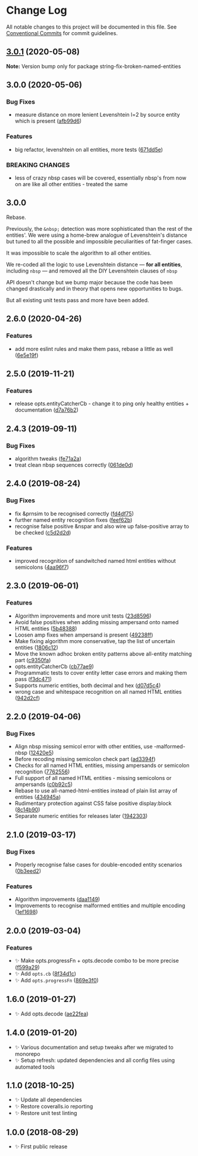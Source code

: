 # Change Log

All notable changes to this project will be documented in this file.
See [Conventional Commits](https://conventionalcommits.org) for commit guidelines.

## [3.0.1](https://gitlab.com/codsen/codsen/compare/string-fix-broken-named-entities@3.0.0...string-fix-broken-named-entities@3.0.1) (2020-05-08)

**Note:** Version bump only for package string-fix-broken-named-entities





## 3.0.0 (2020-05-06)

### Bug Fixes

- measure distance on more lenient Levenshtein l=2 by source entity which is present ([afb99d6](https://gitlab.com/codsen/codsen/commit/afb99d681813bd9c13d53b7ab3b6d3bb1ac5539f))

### Features

- big refactor, levenshtein on all entities, more tests ([671dd5e](https://gitlab.com/codsen/codsen/commit/671dd5e5b157e0f0419e438ed9113ebcb788133b))

### BREAKING CHANGES

- less of crazy nbsp cases will be covered, essentially nbsp's from now on are like
  all other entities - treated the same

## 3.0.0

Rebase.

Previously, the `&nbsp;` detection was more sophisticated than the rest of the entities'. We were using a home-brew analogue of Levenshtein's distance but tuned to all the possible and impossible peculiarities of fat-finger cases.

It was impossible to scale the algorithm to all other entities.

We re-coded all the logic to use Levenshtein distance — **for all entities**, including `nbsp` — and removed all the DIY Levenshtein clauses of `nbsp`

API doesn't change but we bump major because the code has been changed drastically and in theory that opens new opportunities to bugs.

But all existing unit tests pass and more have been added.

## 2.6.0 (2020-04-26)

### Features

- add more eslint rules and make them pass, rebase a little as well ([6e5e19f](https://gitlab.com/codsen/codsen/commit/6e5e19ff3487e35dda79ad0a03e2117bc759c05d))

## 2.5.0 (2019-11-21)

### Features

- release opts.entityCatcherCb - change it to ping only healthy entities + documentation ([d7a76b2](https://gitlab.com/codsen/codsen/commit/d7a76b2948da41eec6054579b51ad595c07af965))

## 2.4.3 (2019-09-11)

### Bug Fixes

- algorithm tweaks ([fe71a2a](https://gitlab.com/codsen/codsen/commit/fe71a2a))
- treat clean nbsp sequences correctly ([061de0d](https://gitlab.com/codsen/codsen/commit/061de0d))

## 2.4.0 (2019-08-24)

### Bug Fixes

- fix &prnsim to be recognised correctly ([fd4df75](https://gitlab.com/codsen/codsen/commit/fd4df75))
- further named entity recognition fixes ([feef62b](https://gitlab.com/codsen/codsen/commit/feef62b))
- recognise false positive &nspar and also wire up false-positive array to be checked ([c5d2d2d](https://gitlab.com/codsen/codsen/commit/c5d2d2d))

### Features

- improved recognition of sandwitched named html entities without semicolons ([4aa96f7](https://gitlab.com/codsen/codsen/commit/4aa96f7))

## 2.3.0 (2019-06-01)

### Features

- Algorithm improvements and more unit tests ([23d8596](https://gitlab.com/codsen/codsen/commit/23d8596))
- Avoid false positives when adding missing ampersand onto named HTML entities ([5b48388](https://gitlab.com/codsen/codsen/commit/5b48388))
- Loosen amp fixes when ampersand is present ([49238ff](https://gitlab.com/codsen/codsen/commit/49238ff))
- Make fixing algorithm more conservative, tap the list of uncertain entities ([1806c12](https://gitlab.com/codsen/codsen/commit/1806c12))
- Move the known adhoc broken entity patterns above all-entity matching part ([c9350fa](https://gitlab.com/codsen/codsen/commit/c9350fa))
- opts.entityCatcherCb ([cb77ae9](https://gitlab.com/codsen/codsen/commit/cb77ae9))
- Programmatic tests to cover entity letter case errors and making them pass ([f3dc471](https://gitlab.com/codsen/codsen/commit/f3dc471))
- Supports numeric entities, both decimal and hex ([d07d5c4](https://gitlab.com/codsen/codsen/commit/d07d5c4))
- wrong case and whitespace recognition on all named HTML entities ([942d2cf](https://gitlab.com/codsen/codsen/commit/942d2cf))

## 2.2.0 (2019-04-06)

### Bug Fixes

- Align nbsp missing semicol error with other entities, use -malformed-nbsp ([12420e5](https://gitlab.com/codsen/codsen/commit/12420e5))
- Before recoding missing semicolon check part ([ad3394f](https://gitlab.com/codsen/codsen/commit/ad3394f))
- Checks for all named HTML entities, missing ampersands or semicolon recognition ([7762556](https://gitlab.com/codsen/codsen/commit/7762556))
- Full support of all named HTML entities - missing semicolons or ampersands ([c0b92c5](https://gitlab.com/codsen/codsen/commit/c0b92c5))
- Rebase to use all-named-html-entities instead of plain list array of entities ([434945a](https://gitlab.com/codsen/codsen/commit/434945a))
- Rudimentary protection against CSS false positive display:block ([8c14b90](https://gitlab.com/codsen/codsen/commit/8c14b90))
- Separate numeric entities for releases later ([1942303](https://gitlab.com/codsen/codsen/commit/1942303))

## 2.1.0 (2019-03-17)

### Bug Fixes

- Properly recognise false cases for double-encoded entity scenarios ([0b3eed2](https://gitlab.com/codsen/codsen/commit/0b3eed2))

### Features

- Algorithm improvements ([daa1149](https://gitlab.com/codsen/codsen/commit/daa1149))
- Improvements to recognise malformed entities and multiple encoding ([1ef1698](https://gitlab.com/codsen/codsen/commit/1ef1698))

## 2.0.0 (2019-03-04)

### Features

- ✨ Make opts.progressFn + opts.decode combo to be more precise ([f599a29](https://gitlab.com/codsen/codsen/commit/f599a29))
- ✨ Add `opts.cb` ([8f34d1c](https://gitlab.com/codsen/codsen/commit/8f34d1c))
- ✨ Add `opts.progressFn` ([869e3f0](https://gitlab.com/codsen/codsen/commit/869e3f0))

## 1.6.0 (2019-01-27)

- ✨ Add opts.decode ([ae22fea](https://gitlab.com/codsen/codsen/tree/master/packages/string-fix-broken-named-entities/commits/ae22fea))

## 1.4.0 (2019-01-20)

- ✨ Various documentation and setup tweaks after we migrated to monorepo
- ✨ Setup refresh: updated dependencies and all config files using automated tools

## 1.1.0 (2018-10-25)

- ✨ Update all dependencies
- ✨ Restore coveralls.io reporting
- ✨ Restore unit test linting

## 1.0.0 (2018-08-29)

- ✨ First public release
